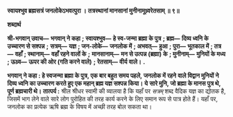 **स्वायश्भुव ब्रह्मसत्रं जनलोकेऽभवत्पुरा ।** **तत्रस्थानां मानसानां मुनीनामूध्र्वरेतसाम् ॥ ९॥** 

**शब्दार्थ** 

**श्री-भगवान् उवाच—** **भगवान् ने कहा** **; स्वायश्भुव—** **हे स्व-जन्मा ब्रह्मा के पुत्र** **; ब्रह्म—** **दिव्य ध्वनि के उच्चारण से सश्पन्न** **;** **सत्रम्—** **यज्ञ** **; जन-लोके—** **जनलोक में** **; अभवत्—** **हुआ** **; पुरा—** **भूतकाल में** **; तत्र—** **वहाँ** **; स्थानाम्—** **वहाँ रहने वालों के** **;** **मानसानाम्—** **मन से उत्पन्न (ब्रह्मा) के** **; मुनीनाम्—** **मुनियों के मध्य** **; ऊध्र्व—** **ऊपर की ओर (गति करने वाले)** **; रेतसाम्—** **वीर्य** **वाले।** **.** 

**भगवान् ने कहा : हे स्वजन्मा ब्रह्मा के पुत्र, एक बार बहुत समय पहले, जनलोक में रहने** **वाले विद्वान मुनियों ने दिव्य ध्वनि का उच्चारण करते हुए एक महान् ब्रह्म यज्ञ सश्पन्न किया। ये** **सारे मुनि, जो ब्रह्मा के मानस पुत्र थे, पूर्ण ब्रह्मचारी थे।** **तात्पर्य :** श्रील श्रीधर स्वामी की व्यालया है कि यहाँ पर *सत्रम्* शब्द वैदिक यज्ञ का द्योतक है, जिसमें भाग लेने वाले सारे लोग पुरोहित की तरह कार्य करने के लिए समान रूप से पात्र होते हैं। यहाँ पर, जनलोक का प्रत्येक ऋषि ब्रह्म के विषय में अच्छी तरह बोल सकता था।  